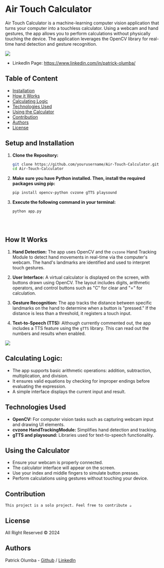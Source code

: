 # Air Touch Calculator
Air Touch Calculator is a machine-learning computer vision application that turns your computer into a touchless calculator. Using a webcam and hand gestures, the app allows you to perform calculations without physically touching the device. The application leverages the OpenCV library for real-time hand detection and gesture recognition.

![](https://i.imgur.com/YyRmNNs.png)

* LinkedIn Page: https://www.linkedin.com/in/patrick-olumba/



## Table of Content
* [Installation](#Setup-and-Installation)
* [How it Works](#How-It-Works)
* [Calculating Logic](#Calculating-Logic)
* [Technologies Used](#Technologies-Used)
* [Using the Calculator](#Using-the-Calculator)
* [Contribution](#contribution)
* [Authors](#authors)
* [License](#license)


## Setup and Installation

1. **Clone the Repository:**

   ```bash
   git clone https://github.com/yourusername/Air-Touch-Calculator.git
   cd Air-Touch-Calculator
   
2. **Make sure you have Python installed. Then, install the required packages using pip:**

    ```bash
    pip install opencv-python cvzone gTTS playsound

3. **Execute the following command in your terminal:**

    ```bash
   python app.py
   




## How It Works

1. **Hand Detection:** The app uses OpenCV and the `cvzone` Hand Tracking Module to detect hand movements in real-time via the computer's webcam. The hand's landmarks are identified and used to interpret touch gestures.

2. **User Interface:** A virtual calculator is displayed on the screen, with buttons drawn using OpenCV. The layout includes digits, arithmetic operators, and control buttons such as "C" for clear and "=" for calculation.

3. **Gesture Recognition:** The app tracks the distance between specific landmarks on the hand to determine when a button is "pressed." If the distance is less than a threshold, it registers a touch input.

4. **Text-to-Speech (TTS):** Although currently commented out, the app includes a TTS feature using the `gTTS` library. This can read out the numbers and results when enabled.

![](https://i.imgur.com/RcMzkob.png)


## Calculating Logic:
* The app supports basic arithmetic operations: addition, subtraction, multiplication, and division.
* It ensures valid equations by checking for improper endings before evaluating the expression.
* A simple interface displays the current input and result.




## Technologies Used

- **OpenCV:** For computer vision tasks such as capturing webcam input and drawing UI elements.
- **cvzone HandTrackingModule:** Simplifies hand detection and tracking.
- **gTTS and playsound:** Libraries used for text-to-speech functionality.



## Using the Calculator

- Ensure your webcam is properly connected.
- The calculator interface will appear on the screen.
- Use your index and middle fingers to simulate button presses.
- Perform calculations using gestures without touching your device.



## Contribution
`This project is a solo project. Feel free to contribute ☕️`


## License
All Right Reserved © 2024


## Authors
Patrick Olumba - [Github](https://github.com/PatrickDalington) / [LinkedIn](https://www.linkedin.com/in/patrick-olumba)  

